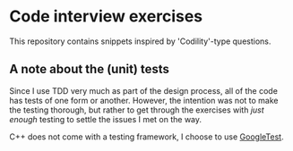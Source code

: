 Code interview exercises
=======
This repository contains snippets inspired by 'Codility'-type questions.

A note about the (unit) tests
-------
Since I use TDD very much as part of the design process, all of the code has
tests of one form or another. However, the intention was not to make the
testing thorough, but rather to get through the exercises with _just enough_
testing to settle the issues I met on the way.

C++ does not come with a testing framework, I choose to use
[GoogleTest](https://github.com/google/googletest).
